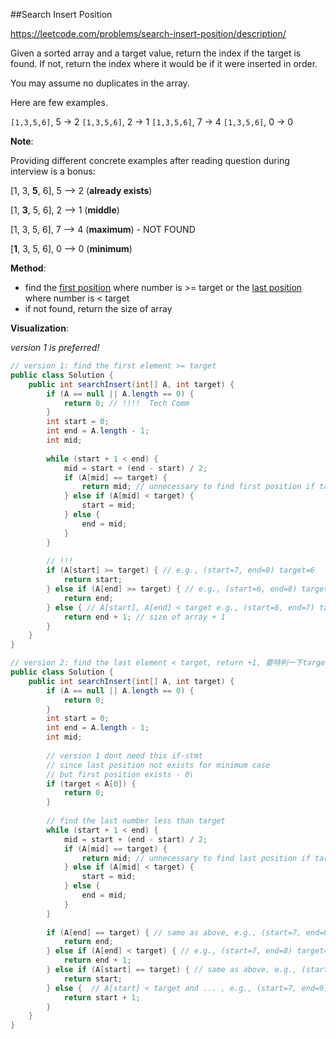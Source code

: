 ##Search Insert Position

https://leetcode.com/problems/search-insert-position/description/

Given a sorted array and a target value, return the index if the target is found. If not, return the index where it would be if it were inserted in order.

You may assume no duplicates in the array.

Here are few examples.

`[1,3,5,6]`, 5 → 2
`[1,3,5,6]`, 2 → 1
`[1,3,5,6]`, 7 → 4
`[1,3,5,6]`, 0 → 0

**Note**: 

Providing different concrete examples after reading question during interview is a bonus:

[1, 3, **5**, 6], 5 —> 2 (**already exists**)

[1, **3**, 5, 6], 2 —> 1 (**middle**)

[1, 3, 5, 6], 7 —> 4 (**maximum**) - NOT FOUND

[**1**, 3, 5, 6], 0 —> 0 (**minimum**)

**Method**: 

* find the <u>first position</u> where number is >= target or the <u>last position</u> where number is < target
* if not found, return the size of array

**Visualization**: 



*version 1 is preferred!*

```java
// version 1: find the first element >= target
public class Solution {
    public int searchInsert(int[] A, int target) {
        if (A == null || A.length == 0) {
            return 0; // !!!!  Tech Comm
        }
        int start = 0;
        int end = A.length - 1;
        int mid;
        
        while (start + 1 < end) {
            mid = start + (end - start) / 2;
            if (A[mid] == target) {
                return mid; // unnecessary to find first position if target value exists in array
            } else if (A[mid] < target) {
                start = mid;
            } else {
                end = mid;
            }
        }
        
        // !!!
        if (A[start] >= target) { // e.g., (start=7, end=8) target=6 
            return start;
        } else if (A[end] >= target) { // e.g., (start=6, end=8) target=7 
            return end;
        } else { // A[start], A[end] < target e.g., (start=6, end=7) target=8 
            return end + 1; // size of array + 1
        }
    }
}
```

```java
// version 2: find the last element < target, return +1, 要特判一下target小于所有数组里面的元素
public class Solution {
    public int searchInsert(int[] A, int target) {
        if (A == null || A.length == 0) {
            return 0;
        }
        int start = 0;
        int end = A.length - 1;
        int mid;
        
        // version 1 dont need this if-stmt
        // since last position not exists for minimum case
        // but first position exists - 0\
        if (target < A[0]) {
            return 0;
        }
      
        // find the last number less than target
        while (start + 1 < end) {
            mid = start + (end - start) / 2;
            if (A[mid] == target) {
                return mid; // unnecessary to find last position if target value exists in array
            } else if (A[mid] < target) {
                start = mid;
            } else {
                end = mid;
            }
        }
        
        if (A[end] == target) { // same as above, e.g., (start=7, end=8) target=8 
            return end;
        } else if (A[end] < target) { // e.g., (start=7, end=8) target=9 
            return end + 1;
        } else if (A[start] == target) { // same as above, e.g., (start=7, end=8) target=7 
            return start;
        } else {  // A[start] < target and ... , e.g., (start=7, end=9) target=8 
            return start + 1;
        }
    }
}
```

